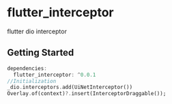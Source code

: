 # flutter_interceptor

flutter dio interceptor

## Getting Started


```dart
dependencies:
  flutter_interceptor: ^0.0.1
//Initialization
_dio.interceptors.add(UiNetInterceptor())
Overlay.of(context)?.insert(InterceptorDraggable());
```

